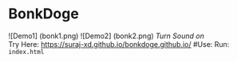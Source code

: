 # BonkDoge
![Demo1] (bonk1.png)
![Demo2] (bonk2.png)
*Turn Sound on* <br>
Try Here: https://suraj-xd.github.io/bonkdoge.github.io/
#Use:
Run: `index.html`
